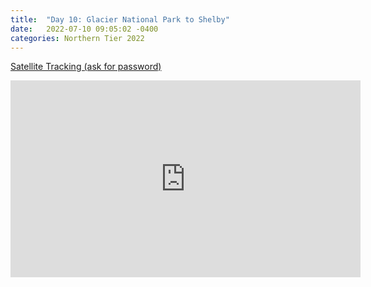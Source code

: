 ```yaml
---
title:  "Day 10: Glacier National Park to Shelby"
date:   2022-07-10 09:05:02 -0400
categories: Northern Tier 2022
---
```


[Satellite Tracking (ask for password)](https://us0-share.explore.garmin.com/share/harveybarnhard)

<iframe width="560" height="315" src="https://www.youtube.com/embed/MqF68wlJWKg" frameborder="0" allow="autoplay; encrypted-media" allowfullscreen></iframe>

<p style="text-align: center;"><div class='strava-embed-placeholder' data-embed-type='activity' data-embed-id='7449063170'></div><script src='https://strava-embeds.com/embed.js'></script></p>
